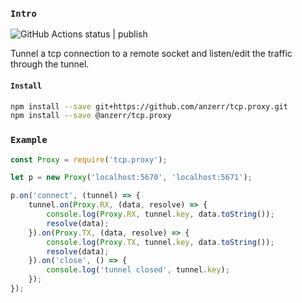 
### `Intro`
![GitHub Actions status | publish](https://github.com/anzerr/tcp.proxy/workflows/publish/badge.svg)

Tunnel a tcp connection to a remote socket and listen/edit the traffic through the tunnel.

#### `Install`
``` bash
npm install --save git+https://github.com/anzerr/tcp.proxy.git
npm install --save @anzerr/tcp.proxy
```

### `Example`
``` javascript
const Proxy = require('tcp.proxy');

let p = new Proxy('localhost:5670', 'localhost:5671');

p.on('connect', (tunnel) => {
	tunnel.on(Proxy.RX, (data, resolve) => {
		console.log(Proxy.RX, tunnel.key, data.toString());
		resolve(data);
	}).on(Proxy.TX, (data, resolve) => {
		console.log(Proxy.TX, tunnel.key, data.toString());
		resolve(data);
	}).on('close', () => {
		console.log('tunnel closed', tunnel.key);
	});
});
```
